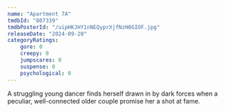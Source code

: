 ```yaml
---
name: "Apartment 7A"
tmdbId: "807339"
tmdbPosterId: "/uipHKJHY1nNEQyprXjfNzH0GIOF.jpg"
releaseDate: "2024-09-20"
categoryRatings:
    gore: 0
    creepy: 0
    jumpscares: 0
    suspense: 0
    psychological: 0
---
```

A struggling young dancer finds herself drawn in by dark forces when a peculiar, well-connected older couple promise her a shot at fame.
